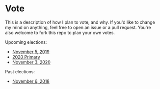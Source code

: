 # Vote

This is a description of how I plan to vote, and why. If you'd like to change my mind on anything, feel free to open an issue or a pull request. You're also welcome to fork this repo to plan your own votes.

Upcoming elections:

* [November 5, 2019](2019/11-05/README.md)
* [2020 Primary](2020/primary/README.md)
* [November 3, 2020](2020/11-03/README.md)

Past elections:

* [November 6, 2018](2018/11-06/README.md)
